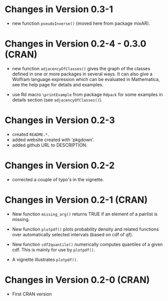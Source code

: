 # Changes in Version 0.3-1

- new function `pseudoInverse()` (moved here from package mixAR).



# Changes in Version 0.2-4 - 0.3.0 (CRAN)

- new function `adjacencyOfClasses()` gives the graph of the classes defined in
  one or more packages in several ways. It can also give a Wolfram language
  expression which can be evaluated in Mathematica, see the help page for
  details and examples.
  
- use Rd macro `\printExample` from package `Rdpack` for some examples in
  details section (see `adjacencyOfClasses()`). 


# Changes in Version 0.2-3

- created `README.*`.
- added website created with 'pkgdown'.
- added github URL to DESCRIPTION.


# Changes in Version 0.2-2

- corrected a couple of typo's in the vignette.


# Changes in Version 0.2-1 (CRAN)

- New function `missing_arg()` returns TRUE if an element of a pairlist is
  missing.

- New function `plotpdf()` plots probability density and related functions over
  automatically selected intervals (based on cdf of qf).

- New function `cdf2quantile()` numerically computes quantiles of a given cdf.
  This is mainly for use by `plotpdf()`.

- A vignette illustrates `plotpdf()`.


# Changes in Version 0.2-0 (CRAN)

- First CRAN version

